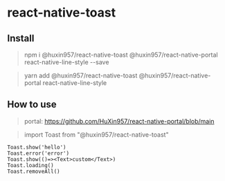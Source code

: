 # react-native-toast
## Install
> npm i @huxin957/react-native-toast @huxin957/react-native-portal react-native-line-style --save

>yarn add @huxin957/react-native-toast @huxin957/react-native-portal react-native-line-style

## How to use
> portal: https://github.com/HuXin957/react-native-portal/blob/main

> import Toast from "@huxin957/react-native-toast"

~~~
Toast.show('hello')
Toast.error('error')
Toast.show(()=><Text>custom</Text>)
Toast.loading()
Toast.removeAll()
~~~